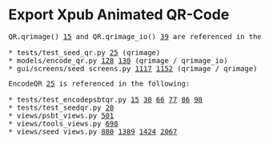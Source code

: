 # Export Xpub Animated QR-Code

<pre>
QR.qrimage() <a href="https://github.com/SeedSigner/seedsigner/blob/dev/src/seedsigner/helpers/qr.py#L15">15</a> and QR.qrimage_io() <a href="https://github.com/SeedSigner/seedsigner/blob/dev/src/seedsigner/helpers/qr.py#L39">39</a> are referenced in the following:

* tests/test_seed_qr.py <a href="https://github.com/SeedSigner/seedsigner/blob/dev/tests/test_seedqr.py#L25">25</a> (qrimage)
* models/encode_qr.py <a href="https://github.com/SeedSigner/seedsigner/blob/dev/src/seedsigner/models/encode_qr.py#L128">128</a> <a href="https://github.com/SeedSigner/seedsigner/blob/dev/src/seedsigner/models/encode_qr.py#L130">130</a> (qrimage / qrimage_io)
* gui/screens/seed_screens.py <a href="https://github.com/SeedSigner/seedsigner/blob/dev/src/seedsigner/gui/screens/seed_screens.py#L1117">1117</a> <a href="https://github.com/SeedSigner/seedsigner/blob/dev/src/seedsigner/gui/screens/seed_screens.py#L1152">1152</a> (qrimage / qrimage)
</pre>

<pre>
EncodeQR <a href="https://github.com/SeedSigner/seedsigner/blob/dev/src/seedsigner/models/encode_qr.py#L25">25</a> is referenced in the following:

* tests/test_encodepsbtqr.py <a href="https://github.com/SeedSigner/seedsigner/blob/dev/tests/test_encodepsbtqr.py#L15">15</a> <a href="https://github.com/SeedSigner/seedsigner/blob/dev/tests/test_encodepsbtqr.py#L30">30</a> <a href="https://github.com/SeedSigner/seedsigner/blob/dev/tests/test_encodepsbtqr.py#L66">66</a> <a href="https://github.com/SeedSigner/seedsigner/blob/dev/tests/test_encodepsbtqr.py#L77">77</a> <a href="https://github.com/SeedSigner/seedsigner/blob/dev/tests/test_encodepsbtqr.py#L86">86</a> <a href="https://github.com/SeedSigner/seedsigner/blob/dev/tests/test_encodepsbtqr.py#L98">98</a>
* tests/test_seedqr.py <a href="https://github.com/SeedSigner/seedsigner/blob/dev/tests/test_seedqr.py#L20">20</a>
* views/psbt_views.py <a href="https://github.com/SeedSigner/seedsigner/blob/dev/src/seedsigner/views/psbt_views.py#L501">501</a>
* views/tools_views.py <a href="https://github.com/SeedSigner/seedsigner/blob/dev/src/seedsigner/views/tools_views.py#L698">698</a>
* views/seed_views.py <a href="https://github.com/SeedSigner/seedsigner/blob/dev/src/seedsigner/views/seed_views.py#L880">880</a> <a href="https://github.com/SeedSigner/seedsigner/blob/dev/src/seedsigner/views/seed_views.py#L1389">1389</a> <a href="https://github.com/SeedSigner/seedsigner/blob/dev/src/seedsigner/views/seed_views.py#L1424">1424</a> <a href="https://github.com/SeedSigner/seedsigner/blob/dev/src/seedsigner/views/seed_views.py#L2067">2067</a>
</pre>

